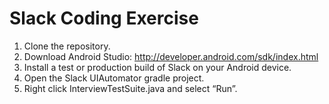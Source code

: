 # Slack Coding Exercise

1. Clone the repository.
2. Download Android Studio: http://developer.android.com/sdk/index.html
3. Install a test or production build of Slack on your Android device.
4. Open the Slack UIAutomator gradle project.
5. Right click InterviewTestSuite.java and select “Run”.
